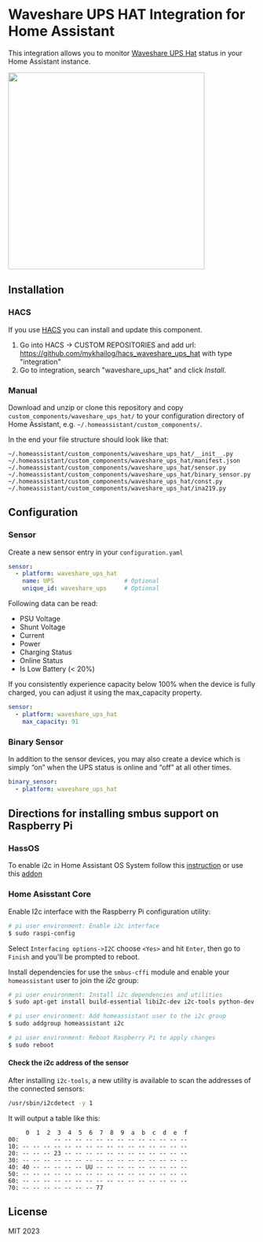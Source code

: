 


# Waveshare UPS HAT Integration for Home Assistant

This integration allows you to monitor [Waveshare UPS Hat](https://www.waveshare.com/wiki/UPS_HAT) status in your Home Assistant instance.

<img src="https://user-images.githubusercontent.com/1454659/114266149-595d6280-99fd-11eb-9056-dd0fbe178ecc.png" width="400" />



## Installation
### HACS
If you use [HACS](https://hacs.xyz/) you can install and update this component.
1. Go into HACS -> CUSTOM REPOSITORIES and add url: https://github.com/mykhailog/hacs_waveshare_ups_hat with type "integration"
2. Go to integration, search "waveshare_ups_hat" and click *Install*.


### Manual
Download and unzip or clone this repository and copy `custom_components/waveshare_ups_hat/` to your configuration directory of Home Assistant, e.g. `~/.homeassistant/custom_components/`.

In the end your file structure should look like that:
```
~/.homeassistant/custom_components/waveshare_ups_hat/__init__.py
~/.homeassistant/custom_components/waveshare_ups_hat/manifest.json
~/.homeassistant/custom_components/waveshare_ups_hat/sensor.py
~/.homeassistant/custom_components/waveshare_ups_hat/binary_sensor.py
~/.homeassistant/custom_components/waveshare_ups_hat/const.py
~/.homeassistant/custom_components/waveshare_ups_hat/ina219.py
```

## Configuration
### Sensor
Create a new sensor entry in your `configuration.yaml` 

```yaml
sensor:
  - platform: waveshare_ups_hat
    name: UPS                    # Optional
    unique_id: waveshare_ups     # Optional
```
Following data can be read:

 - PSU Voltage
 - Shunt Voltage
 - Current
 - Power
 - Charging Status
 - Online Status
 - Is Low Battery (< 20%)

If you consistently experience capacity below 100% when the device is fully charged, you can adjust it using the max_capacity property.

```yaml
sensor:
  - platform: waveshare_ups_hat
    max_capacity: 91             
```

### Binary Sensor
In addition to the  sensor devices, you may also create a device which is simply “on” when the UPS status is online and “off” at all other times.

```yaml
binary_sensor:
  - platform: waveshare_ups_hat
```

## Directions for installing smbus support on Raspberry Pi

### HassOS

To enable i2c in Home Assistant OS System follow this [instruction](https://www.home-assistant.io/common-tasks/os/#enable-i2c) or
use this [addon](https://community.home-assistant.io/t/add-on-hassos-i2c-configurator/264167)

### Home Asisstant Core

Enable I2c interface with the Raspberry Pi configuration utility:

```bash
# pi user environment: Enable i2c interface
$ sudo raspi-config
```

Select `Interfacing options->I2C` choose `<Yes>` and hit `Enter`, then go to `Finish` and you'll be prompted to reboot.

Install dependencies for use the `smbus-cffi` module and enable your `homeassistant` user to join the _i2c_ group:

```bash
# pi user environment: Install i2c dependencies and utilities
$ sudo apt-get install build-essential libi2c-dev i2c-tools python-dev libffi-dev

# pi user environment: Add homeassistant user to the i2c group
$ sudo addgroup homeassistant i2c

# pi user environment: Reboot Raspberry Pi to apply changes
$ sudo reboot
```

#### Check the i2c address of the sensor

After installing `i2c-tools`, a new utility is available to scan the addresses of the connected sensors:

```bash
/usr/sbin/i2cdetect -y 1
```

It will output a table like this:

```text
     0  1  2  3  4  5  6  7  8  9  a  b  c  d  e  f
00:          -- -- -- -- -- -- -- -- -- -- -- -- --
10: -- -- -- -- -- -- -- -- -- -- -- -- -- -- -- --
20: -- -- -- 23 -- -- -- -- -- -- -- -- -- -- -- --
30: -- -- -- -- -- -- -- -- -- -- -- -- -- -- -- --
40: 40 -- -- -- -- -- UU -- -- -- -- -- -- -- -- --
50: -- -- -- -- -- -- -- -- -- -- -- -- -- -- -- --
60: -- -- -- -- -- -- -- -- -- -- -- -- -- -- -- --
70: -- -- -- -- -- -- -- 77
```

## License
MIT 2023